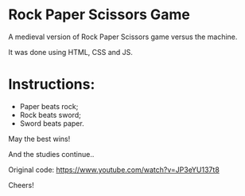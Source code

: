 # Rock Paper Scissors Game

A medieval version of Rock Paper Scissors game versus the machine.

It was done using HTML, CSS and JS. 

# Instructions:
- Paper beats rock;
- Rock beats sword;
- Sword beats paper.

May the best wins!

And the studies continue..

Original code: https://www.youtube.com/watch?v=JP3eYU137t8

Cheers!
